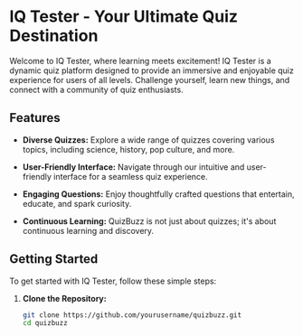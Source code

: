 # IQ Tester - Your Ultimate Quiz Destination

Welcome to IQ Tester, where learning meets excitement! IQ Tester is a dynamic quiz platform designed to provide an immersive and enjoyable quiz experience for users of all levels. Challenge yourself, learn new things, and connect with a community of quiz enthusiasts.

## Features

- **Diverse Quizzes:** Explore a wide range of quizzes covering various topics, including science, history, pop culture, and more.

- **User-Friendly Interface:** Navigate through our intuitive and user-friendly interface for a seamless quiz experience.

- **Engaging Questions:** Enjoy thoughtfully crafted questions that entertain, educate, and spark curiosity.

- **Continuous Learning:** QuizBuzz is not just about quizzes; it's about continuous learning and discovery.

## Getting Started

To get started with IQ Tester, follow these simple steps:

1. **Clone the Repository:**
   ```bash
   git clone https://github.com/yourusername/quizbuzz.git
   cd quizbuzz
